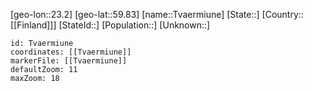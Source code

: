 ﻿---
location: [59.83,23.2]
mapzoom: [7,12] 
mapmarker: city 
type: City
tags:
- geo/City


SpocWebEntityId: 35064
isDeleted: false
confidential: public

---
[geo-lon::23.2]
[geo-lat::59.83]
[name::Tvaermiune]
[State::]
[Country::[[Finland]]]
[StateId::]
[Population::]
[Unknown::]


```leaflet
id: Tvaermiune
coordinates: [[Tvaermiune]]
markerFile: [[Tvaermiune]]
defaultZoom: 11 
maxZoom: 18
```
